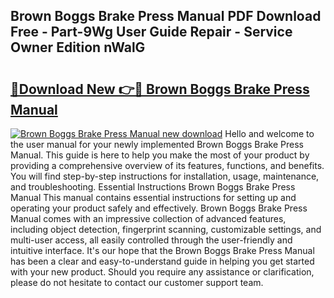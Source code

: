 ## Brown Boggs Brake Press Manual PDF Download Free - Part-9Wg User Guide Repair - Service Owner Edition nWalG

# <h2><a href="http://bc46810.oget.top/?id=Brown+Boggs+Brake+Press+Manual">🔗Download New 👉🔴 Brown Boggs Brake Press Manual</a></h2>

[![Brown Boggs Brake Press Manual new download](https://i.imgur.com/5g1atiW.png)](http://bc46810.oget.top/?id=Brown+Boggs+Brake+Press+Manual)
Hello and welcome to the user manual for your newly implemented Brown Boggs Brake Press Manual. This guide is here to help you make the most of your product by providing a comprehensive overview of its features, functions, and benefits. You will find step-by-step instructions for installation, usage, maintenance, and troubleshooting. Essential Instructions Brown Boggs Brake Press Manual This manual contains essential instructions for setting up and operating your product safely and effectively. Brown Boggs Brake Press Manual comes with an impressive collection of advanced features, including object detection, fingerprint scanning, customizable settings, and multi-user access, all easily controlled through the user-friendly and intuitive interface. It's our hope that the Brown Boggs Brake Press Manual has been a clear and easy-to-understand guide in helping you get started with your new product. Should you require any assistance or clarification, please do not hesitate to contact our customer support team.
